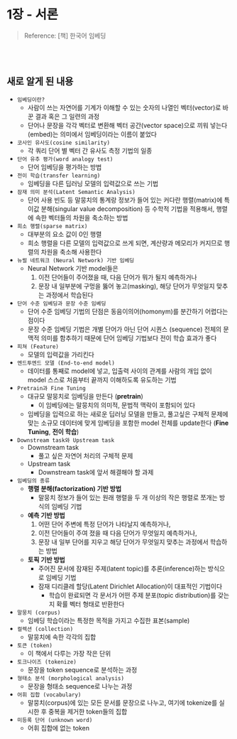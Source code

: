 # 1장 - 서론

> Reference: [책] 한국어 임베딩

<br>
<br>

## 새로 알게 된 내용

- `임베딩이란?`
  - 사람이 쓰는 자연어를 기계가 이해할 수 있는 숫자의 나열인 벡터(vector)로 바꾼 결과 혹은 그 일련의 과정
  - 단어나 문장을 각각 벡터로 변환해 벡터 공간(vector space)으로 끼워 넣는다(embed)는 의미에서 임베딩이라는 이름이 붙었다
- `코사인 유사도(cosine similarity)`
  - 각 쿼리 단어 별 벡터 간 유사도 측정 기법의 일종
- `단어 유추 평가(word analogy test)`
  - 단어 임베딩을 평가하는 방법
- `전이 학습(transfer learning)`
  - 임베딩을 다른 딥러닝 모델의 입력값으로 쓰는 기법
- `잠재 의미 분석(Latent Semantic Analysis)`
  - 단어 사용 빈도 등 말뭉치의 통계랑 정보가 들어 있는 커다란 행렬(matrix)에 특이값 분해(singular value decomposition) 등 수학적 기법을 적용해서, 행렬에 속한 벡터들의 차원을 축소하는 방법
- `희소 행렬(sparse matrix)`
  - 대부분의 요소 값이 0인 행렬
  - 희소 행렬을 다른 모델의 입력값으로 쓰게 되면, 계산량과 메모리가 커지므로 행렬의 차원을 축소해 사용한다
- `뉴럴 네트워크 (Neural Network) 기반 임베딩`
  - Neural Network 기반 model들은
    1. 이전 단어들이 주어졌을 때, 다음 단어가 뭐가 될지 예측하거나
    2. 문장 내 일부분에 구멍을 뚫어 놓고(masking), 해당 단어가 무엇일지 맞추는 과정에서 학습된다
- `단어 수준 임베딩과 문장 수준 임베딩`
  - 단어 수준 임베딩 기법의 단점은 동음이의어(homonym)를 분간하기 어렵다는 점이다
  - 문장 수준 임베딩 기법은 개별 단어가 아닌 단어 시퀀스 (sequence) 전체의 문맥적 의미를 함추하기 때문에 단어 임베딩 기법보다 전이 학습 효과가 좋다
- `피쳐 (Feature)`
  - 모델의 입력값을 가리킨다
- `엔드투엔드 모델 (End-to-end model)`
  - 데이터를 통째로 model에 넣고, 입출력 사이의 관계를 사람의 개입 없이 model 스스로 처음부터 끝까지 이해하도록 유도하는 기법
- `Pretrain과 Fine Tuning`
  - 대규모 말뭉치로 임베딩을 만든다 (**pretrain**)
    - 이 임베딩에는 말뭉치의 의미적, 문법적 맥락이 포함되어 있다
  - 임베딩을 입력으로 하는 새로운 딥러닝 모델을 만들고, 풀고싶은 구체적 문제에 맞는 소규모 데이터에 맞게 임베딩을 포함한 model 전체를 update한다 (**Fine Tuning**, **전이 학습**)
- `Downstream task와 Upstream task`
  - Downstream task
    - 풀고 싶은 자연어 처리의 구체적 문제
  - Upstream task
    - Downstream task에 앞서 해결해야 할 과제
- `임베딩의 종류`
  - **행렬 분해(factorization) 기반 방법**
    - 말뭉치 정보가 들어 있는 원래 행렬을 두 개 이상의 작은 행렬로 쪼개는 방식의 임베딩 기법
  - **예측 기반 방법**
    1. 어떤 단어 주변에 특정 단어가 나타날지 예측하거나,
    2. 이전 단어들이 주여 졌을 때 다음 단어가 무엇일지 예측하거나,
    3. 문장 내 일부 단어를 지우고 해당 단어가 무엇일지 맞추는 과정에서 학습하는 방법
  - **토픽 기반 방법**
    - 주어진 문서에 잠재된 주제(latent topic)를 추론(inference)하는 방식으로 임베딩 기법
    - 잠재 디리클레 할당(Latent Dirichlet Allocation)이 대표적인 기법이다
      - 학습이 완료되면 각 문서가 어떤 주제 분포(topic distribution)를 갖는지 확률 벡터 형태로 반환한다
- `말뭉치 (corpus)`
  - 임베딩 학습이라는 특정한 목적을 가지고 수집한 표본(sample)
- `컬렉션 (collection)`
  - 말뭉치에 속한 각각의 집합
- `토큰 (token)`
  - 이 책에서 다루는 가장 작은 단위
- `토크나이즈 (tokenize)`
  - 문장을 token sequence로 분석하는 과정
- `형태소 분석 (morphological analysis)`
  - 문장을 형태소 sequence로 나누는 과정
- `어휘 집합 (vocabulary)`
  - 말뭉치(corpus)에 있는 모든 문서를 문장으로 나누고, 여기에 tokenize를 실시한 후 중복을 제거한 token들의 집합
- `미등록 단어 (unknown word)`
  - 어휘 집합에 없는 token 

